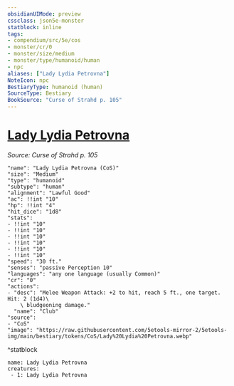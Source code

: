```yaml
---
obsidianUIMode: preview
cssclass: json5e-monster
statblock: inline
tags:
- compendium/src/5e/cos
- monster/cr/0
- monster/size/medium
- monster/type/humanoid/human
- npc
aliases: ["Lady Lydia Petrovna"]
NoteIcon: npc
BestiaryType: humanoid (human)
SourceType: Bestiary
BookSource: "Curse of Strahd p. 105"
---
```

# [Lady Lydia Petrovna](2-Mechanics/CLI/bestiary/npc/lady-lydia-petrovna-cos.md)
*Source: Curse of Strahd p. 105*  

```statblock
"name": "Lady Lydia Petrovna (CoS)"
"size": "Medium"
"type": "humanoid"
"subtype": "human"
"alignment": "Lawful Good"
"ac": !!int "10"
"hp": !!int "4"
"hit_dice": "1d8"
"stats":
- !!int "10"
- !!int "10"
- !!int "10"
- !!int "10"
- !!int "10"
- !!int "10"
"speed": "30 ft."
"senses": "passive Perception 10"
"languages": "any one language (usually Common)"
"cr": "0"
"actions":
- "desc": "Melee Weapon Attack: +2 to hit, reach 5 ft., one target. Hit: 2 (1d4)\
    \ bludgeoning damage."
  "name": "Club"
"source":
- "CoS"
"image": "https://raw.githubusercontent.com/5etools-mirror-2/5etools-img/main/bestiary/tokens/CoS/Lady%20Lydia%20Petrovna.webp"
```
^statblock

```encounter-table
name: Lady Lydia Petrovna
creatures:
 - 1: Lady Lydia Petrovna
```